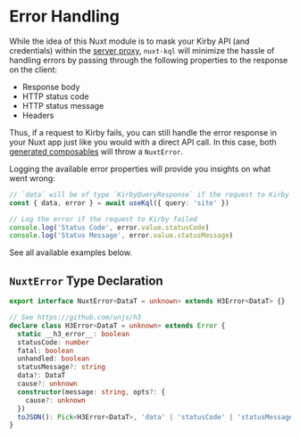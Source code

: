 # Error Handling

While the idea of this Nuxt module is to mask your Kirby API (and credentials) within the [server proxy](/guide/how-it-works), `nuxt-kql` will minimize the hassle of handling errors by passing through the following properties to the response on the client:

- Response body
- HTTP status code
- HTTP status message
- Headers

Thus, if a request to Kirby fails, you can still handle the error response in your Nuxt app just like you would with a direct API call. In this case, both [generated composables](/api/) will throw a `NuxtError`.

Logging the available error properties will provide you insights on what went wrong:

```ts
// `data` will be of type `KirbyQueryResponse` if the request to Kirby itself succeeded
const { data, error } = await useKql({ query: 'site' })

// Log the error if the request to Kirby failed
console.log('Status Code', error.value.statusCode)
console.log('Status Message', error.value.statusMessage)
```

See all available examples below.

## `NuxtError` Type Declaration

```ts
export interface NuxtError<DataT = unknown> extends H3Error<DataT> {}

// See https://github.com/unjs/h3
declare class H3Error<DataT = unknown> extends Error {
  static __h3_error__: boolean
  statusCode: number
  fatal: boolean
  unhandled: boolean
  statusMessage?: string
  data?: DataT
  cause?: unknown
  constructor(message: string, opts?: {
    cause?: unknown
  })
  toJSON(): Pick<H3Error<DataT>, 'data' | 'statusCode' | 'statusMessage' | 'message'>
}
```
